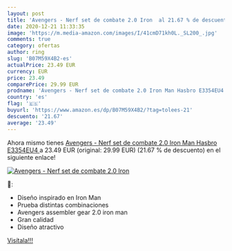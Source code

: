 ```yaml
---
layout: post
title: 'Avengers - Nerf set de combate 2.0 Iron  al 21.67 % de descuento'
date: 2020-12-21 11:33:35
image: 'https://m.media-amazon.com/images/I/41cmD71kh0L._SL200_.jpg'
comments: true
category: ofertas
author: ring
slug: 'B07M59X4B2-es'
actualPrice: 23.49 EUR
currency: EUR
price: 23.49
comparePrice: 29.99 EUR
prodname: 'Avengers - Nerf set de combate 2.0 Iron Man Hasbro E3354EU4 '
country: 'es'
flag: '🇪🇸'
buyurl: 'https://www.amazon.es/dp/B07M59X4B2/?tag=tolees-21'
descuento: '21.67'
average: '23.49'
---
```


Ahora mismo tienes [Avengers - Nerf set de combate 2.0 Iron Man Hasbro E3354EU4 ](https://www.amazon.es/dp/B07M59X4B2/?tag=tolees-21) a 23.49 EUR (original: 29.99 EUR) (21.67 %  de descuento) en el siguiente enlace!

[![Avengers - Nerf set de combate 2.0 Iron ](https://m.media-amazon.com/images/I/41cmD71kh0L._SL200_.jpg)](https://www.amazon.es/dp/B07M59X4B2/?tag=tolees-21)

🔎:

- Diseño inspirado en Iron Man
- Prueba distintas combinaciones
- Avengers assembler gear 2.0 iron man
- Gran calidad
- Diseño atractivo

[Visítala!!!](https://www.amazon.es/dp/B07M59X4B2/?tag=tolees-21)

